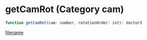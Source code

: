 # getCamRot (Category cam)

```js
function getCamRot(cam: number, rotationOrder: int): Vector3
```

[filename](getCamRot_m.md ':include')